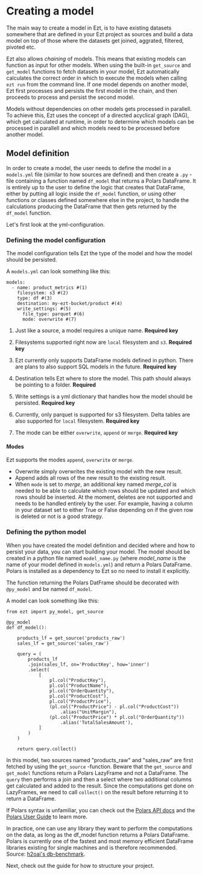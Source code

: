 # Creating a model

The main way to create a model in Ezt, is to have existing datasets somewhere that are defined in your Ezt project as sources and build a data model on top of those where the datasets get joined, aggrated, filtered, pivoted etc.

Ezt also allows *chaining* of models. This means that existing models can function as input for other models. When using the built-in `get_source` and `get_model` functions to fetch datasets in your model, Ezt automatically calculates the correct order in which to execute the models when calling `ezt run` from the command line. If one model depends on another model, Ezt first processes and persists the first model in the chain, and then proceeds to process and persist the second model.

Models without dependencies on other models gets processed in parallell. To achieve this, Ezt uses the concept of a directed acyclical graph (DAG), which get calculated at runtime, in order to determine which models can be processed in parallell and which models need to be processed before another model.

## Model definition

In order to create a model, the user needs to define the model in a `models.yml` file (similar to how sources are defined) and then create a `.py` -file containing a function named `df_model` that returns a Polars DataFrame. It is entirely up to the user to define the logic that creates that DataFrame, either by putting all logic inside the `df_model` function, or using other functions or classes defined somewhere else in the project, to handle the calculations producing the DataFrame that then gets returned by the `df_model` function.

Let's first look at the yml-configuration.

### Defining the model configuration

The model configuration tells Ezt the type of the model and how the model should be persisted.

A `models.yml` can look something like this:

``` { .yaml title="models.yml" .annotate }
models:
  - name: product_metrics #(1)
    filesystem: s3 #(2)
    type: df #(3)
    destination: my-ezt-bucket/product #(4)
    write_settings: #(5)
      file_type: parquet #(6)
      mode: overwrite #(7)
```

1. Just like a source, a model requires a unique name. **Required key**

2. Filesystems supported right now are `local` filesystem and `s3`. **Required key**

3. Ezt currently only supports DataFrame models defined in python. There are plans to also support SQL models in the future. **Required key**

4. Destination tells Ezt where to store the model. This path should always be pointing to a folder. **Required**

5. Write settings is a yml dictionary that handles how the model should be persisted. **Required key**

6. Currently, only parquet is supported for s3 filesystem. Delta tables are also supported for `local` filesystem. **Required key**

7. The mode can be either `overwrite`, `append` or `merge`. **Required key**

#### Modes

Ezt supports the modes `append`, `overwrite` or `merge`.

* Overwrite simply overwrites the existing model with the new result.
* Append adds all rows of the new result to the existing result.
* When `mode` is set to *merge*, an additional key named *merge_col* is needed to be able to calculate which rows should be updated and which rows should be inserted. At the moment, deletes are not supported and needs to be handled entirely by the user. For example, having a column in your dataset set to either True or False depending on if the given row is deleted or not is a good strategy.

### Defining the python model

When you have created the model definition and decided where and how to persist your data, you can start building your model. The model should be created in a python file named `model_name.py` (where *model_name* is the name of your model defined in `models.yml`) and return a Polars DataFrame. Polars is installed as a dependency to Ezt so no need to install it explicitly.

The function returning the Polars DatFrame should be decorated with `@py_model` and be named `df_model`.

A model can look something like this:

``` { .py title="product_metrics.py" .annotate }
from ezt import py_model, get_source

@py_model
def df_model():

    products_lf = get_source('products_raw')
    sales_lf = get_source('sales_raw')

    query = (
        products_lf
        .join(sales_lf, on='ProductKey', how='inner')
        .select(
            [
                pl.col("ProductKey"),
                pl.col("ProductName"),
                pl.col("OrderQuantity"),
                pl.col("ProductCost"),
                pl.col("ProductPrice"),
                (pl.col("ProductPrice") - pl.col("ProductCost"))
                    .alias("UnitMargin"),
                (pl.col("ProductPrice") * pl.col("OrderQuantity"))
                    .alias('TotalSalesAmount'),
            ]
        )
    )

    return query.collect()

```

In this model, two sources named "products_raw" and "sales_raw" are first fetched by using the `get_source` -function. Beware that the `get_source` and `get_model` functions return a Polars LazyFrame and not a DataFrame. The `query` then performs a join and then a select where two additional columns get calculated and added to the result. Since the computations get done on LazyFrames, we need to call `collect()` on the result before returning it to return a DataFrame.

If Polars syntax is unfamiliar, you can check out the [Polars API docs](https://pola-rs.github.io/polars/py-polars/html/reference/) and the [Polars User Guide](https://pola-rs.github.io/polars-book/user-guide/) to learn more.

In practice, one can use any library they want to perform the computations on the data, as long as the df_model function returns a Polars DataFrame. Polars is currently one of the fastest and most memory efficient DataFrame libraries existing for single machines and is therefore recommended. Source: [h2oai's db-benchmark](https://h2oai.github.io/db-benchmark/).

Next, check out the guide for how to structure your project.
